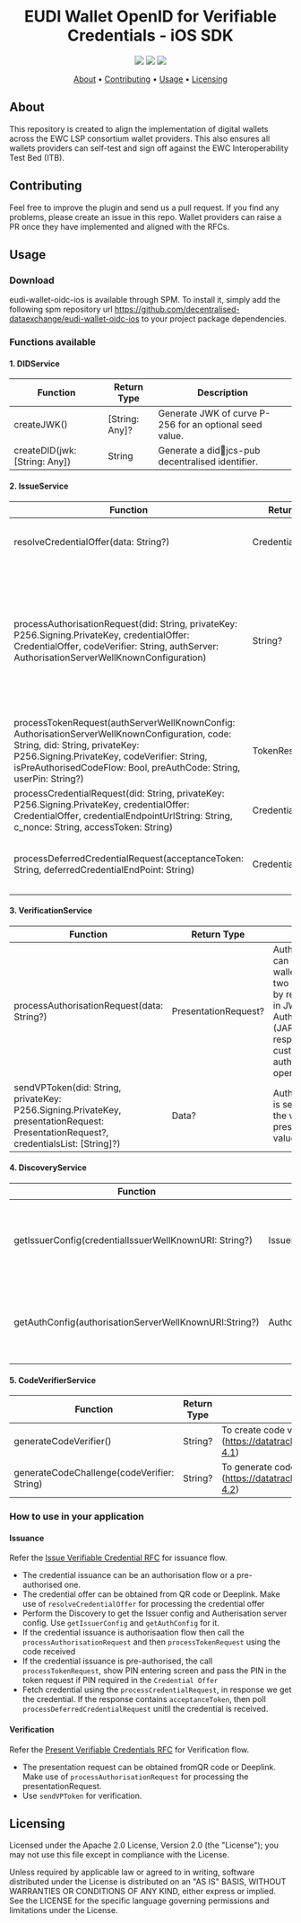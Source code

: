 <h1 align="center">
    EUDI Wallet OpenID for Verifiable Credentials - iOS SDK
</h1>

<p align="center">
    <a href="/../../commits/" title="Last Commit"><img src="https://img.shields.io/github/last-commit/EWC-consortium/eudi-wallet-oidc-ios?style=flat"></a>
    <a href="/../../issues" title="Open Issues"><img src="https://img.shields.io/github/issues/EWC-consortium/eudi-wallet-oidc-ios?style=flat"></a>
    <a href="./LICENSE" title="License"><img src="https://img.shields.io/badge/License-Apache%202.0-yellowgreen?style=flat"></a>
</p>

<p align="center">
  <a href="#about">About</a> •
  <a href="#contributing">Contributing</a> •
  <a href="#usage">Usage</a> •
  <a href="#licensing">Licensing</a>
</p>

## About

This repository is created to align the implementation of digital wallets across the EWC LSP consortium wallet providers. This also ensures all wallets providers can self-test and sign off against the EWC Interoperability Test Bed (ITB). 

## Contributing

Feel free to improve the plugin and send us a pull request. If you find any problems, please create an issue in this repo. Wallet providers can raise a PR once they have implemented and aligned with the RFCs. 

## Usage

### Download

eudi-wallet-oidc-ios is available through SPM. To install it, simply add the following spm repository url  https://github.com/decentralised-dataexchange/eudi-wallet-oidc-ios to your project package dependencies.

### Functions available
#### 1. DIDService

| Function | Return Type | Description |
| -------- | -------- | ------- |
| createJWK() | [String: Any]? | Generate JWK of curve P-256 for an optional seed value. |
| createDID(jwk: [String: Any]) | String | Generate a did:key:jcs-pub decentralised identifier. |

#### 2. IssueService

| Function | Return Type | Description |
| -------- | -------- | ------- |
| resolveCredentialOffer(data: String?) | CredentialOffer | To process the credential offer request |
| processAuthorisationRequest(did: String, privateKey: P256.Signing.PrivateKey, credentialOffer: CredentialOffer, codeVerifier: String, authServer: AuthorisationServerWellKnownConfiguration) | String? | This API requests to grant access to the credential endpoint. Returns URL with short lived authorisation code in query parameter |
| processTokenRequest(authServerWellKnownConfig: AuthorisationServerWellKnownConfiguration, code: String, did: String, privateKey: P256.Signing.PrivateKey, codeVerifier: String, isPreAuthorisedCodeFlow: Bool, preAuthCode: String, userPin: String?) | TokenResponse | To obtain the access token |
| processCredentialRequest(did: String, privateKey: P256.Signing.PrivateKey, credentialOffer: CredentialOffer, credentialEndpointUrlString: String, c_nonce: String, accessToken: String) | CredentialResponse | To obtain the credential |
| processDeferredCredentialRequest(acceptanceToken: String, deferredCredentialEndPoint: String) | CredentialResponse | To obtain the credential issued in a deferred manner. |

#### 3. VerificationService

| Function | Return Type | Description |
| -------- | -------- | ------- |
| processAuthorisationRequest(data: String?) | PresentationRequest? | Authorisation requests can be presented to the wallet by verifying in two ways: 1) by value 2) by reference as defined in JWT-Secured Authorization Request (JAR) via use of response_uri. The custom URL scheme for authorisation requests is openid4vp://. |
| sendVPToken(did: String, privateKey: P256.Signing.PrivateKey, presentationRequest: PresentationRequest?, credentialsList: [String]?) | Data? | Authorisation response is sent by constructing the vp_token and presentation_submission values. |

#### 4. DiscoveryService

| Function | Return Type | Description |
| -------- | -------- | ------- |
| getIssuerConfig(credentialIssuerWellKnownURI: String?) | IssuerWellKnownConfiguration? | To resolve the well-known endpoint for the credential issuer |
| getAuthConfig(authorisationServerWellKnownURI:String?) | AuthorisationServerWellKnownConfiguration? | To resolve the well-known endpoint for the authorisation server |

#### 5. CodeVerifierService

| Function | Return Type | Description |
| -------- | -------- | ------- |
| generateCodeVerifier() | String? | To create code verifier (https://datatracker.ietf.org/doc/html/rfc7636#section-4.1) |
| generateCodeChallenge(codeVerifier: String) | String? | To generate code challenge from the code verifier (https://datatracker.ietf.org/doc/html/rfc7636#section-4.2) |


### How to use in your application

#### Issuance
Refer the [Issue Verifiable Credential RFC](https://github.com/EWC-consortium/eudi-wallet-rfcs/blob/main/ewc-rfc001-issue-verifiable-credential.md) for issuance flow. 

* The credential issuance can be an authorisation flow or a pre-authorised one. 
* The credential offer can be obtained from QR code or Deeplink. Make use of `resolveCredentialOffer` for processing the credential offer
* Perform the Discovery to get the Issuer config and Autherisation server config. Use `getIssuerConfig` and `getAuthConfig` for it.
* If the credential issuance is authorisaation flow then call the `processAuthorisationRequest` and then `processTokenRequest` using the code received 
* If the credential issuance is pre-authorised, the call `processTokenRequest`, show PIN entering screen and pass the PIN in the token request if PIN required in the `Credential Offer`
* Fetch credential using the `processCredentialRequest`, in response we get the credential. If the response contains `acceptanceToken`, then poll `processDeferredCredentialRequest` unitll the credential is received.

#### Verification
Refer the [Present Verifiable Credentials RFC](https://github.com/EWC-consortium/eudi-wallet-rfcs/blob/main/ewc-rfc001-issue-verifiable-credential.md) for Verification flow.

* The presentation request can be obtained fromQR code or Deeplink. Make use of `processAuthorisationRequest` for processing the presentationRequest.
* Use `sendVPToken` for verification.

## Licensing

Licensed under the Apache 2.0 License, Version 2.0 (the "License"); you may not use this file except in compliance with the License.

Unless required by applicable law or agreed to in writing, software distributed under the License is distributed on an "AS IS" BASIS, WITHOUT WARRANTIES OR CONDITIONS OF ANY KIND, either express or implied. See the LICENSE for the specific language governing permissions and limitations under the License.
